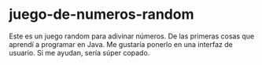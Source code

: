 # juego-de-numeros-random
Este es un juego random para adivinar números. De las primeras cosas que aprendí a programar en Java. Me gustaría ponerlo en una interfaz de usuario. Si me ayudan, sería súper copado.
